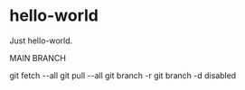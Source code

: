 # hello-world
Just hello-world.

MAIN BRANCH 

git fetch --all
git pull --all
git branch -r
git branch -d disabled
